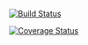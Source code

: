 [![Build Status](https://travis-ci.org/obasajujoshua31/sendIT-react.svg?branch=develop)](https://travis-ci.org/obasajujoshua31/sendIT-react)


[![Coverage Status](https://coveralls.io/repos/github/obasajujoshua31/sendIT-react/badge.svg?branch=ch-test-components-164833754)](https://coveralls.io/github/obasajujoshua31/sendIT-react?branch=develop)
